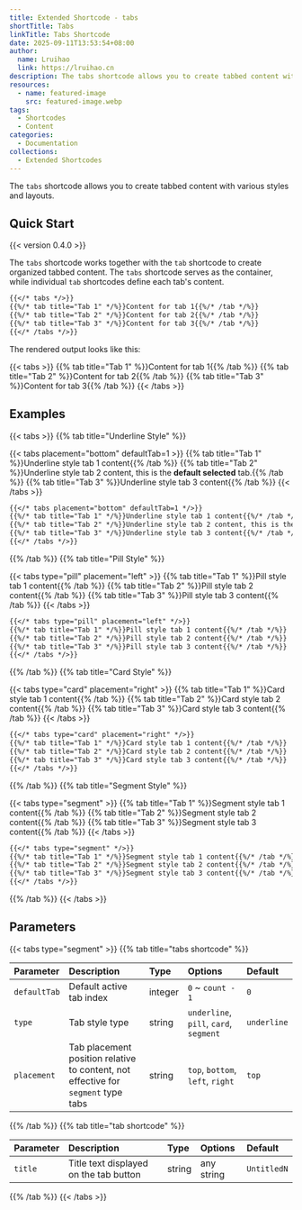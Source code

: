 ```yaml
---
title: Extended Shortcode - tabs
shortTitle: Tabs
linkTitle: Tabs Shortcode
date: 2025-09-11T13:53:54+08:00
author:
  name: Lruihao
  link: https://lruihao.cn
description: The tabs shortcode allows you to create tabbed content with various styles and layouts.
resources:
  - name: featured-image
    src: featured-image.webp
tags:
  - Shortcodes
  - Content
categories:
  - Documentation
collections:
  - Extended Shortcodes
---
```


The `tabs` shortcode allows you to create tabbed content with various styles and layouts.

<!--more-->

## Quick Start

{{< version 0.4.0 >}}

The `tabs` shortcode works together with the `tab` shortcode to create organized tabbed content. The `tabs` shortcode serves as the container, while individual `tab` shortcodes define each tab's content.

```markdown
{{</* tabs */>}}
{{%/* tab title="Tab 1" */%}}Content for tab 1{{%/* /tab */%}}
{{%/* tab title="Tab 2" */%}}Content for tab 2{{%/* /tab */%}}
{{%/* tab title="Tab 3" */%}}Content for tab 3{{%/* /tab */%}}
{{</* /tabs */>}}
```

The rendered output looks like this:

{{< tabs >}}
{{% tab title="Tab 1" %}}Content for tab 1{{% /tab %}}
{{% tab title="Tab 2" %}}Content for tab 2{{% /tab %}}
{{% tab title="Tab 3" %}}Content for tab 3{{% /tab %}}
{{< /tabs >}}

## Examples

{{< tabs >}}
{{% tab title="Underline Style" %}}

{{< tabs placement="bottom" defaultTab=1 >}}
{{% tab title="Tab 1" %}}Underline style tab 1 content{{% /tab %}}
{{% tab title="Tab 2" %}}Underline style tab 2 content, this is the **default selected** tab.{{% /tab %}}
{{% tab title="Tab 3" %}}Underline style tab 3 content{{% /tab %}}
{{< /tabs >}}

```markdown {title="View Source Code", data-open=false}
{{</* tabs placement="bottom" defaultTab=1 */>}}
{{%/* tab title="Tab 1" */%}}Underline style tab 1 content{{%/* /tab */%}}
{{%/* tab title="Tab 2" */%}}Underline style tab 2 content, this is the **default selected** tab{{%/* /tab */%}}
{{%/* tab title="Tab 3" */%}}Underline style tab 3 content{{%/* /tab */%}}
{{</* /tabs */>}}
```

{{% /tab %}}
{{% tab title="Pill Style" %}}

{{< tabs type="pill" placement="left" >}}
{{% tab title="Tab 1" %}}Pill style tab 1 content{{% /tab %}}
{{% tab title="Tab 2" %}}Pill style tab 2 content{{% /tab %}}
{{% tab title="Tab 3" %}}Pill style tab 3 content{{% /tab %}}
{{< /tabs >}}

```markdown {title="View Source Code", data-open=false}
{{</* tabs type="pill" placement="left" */>}}
{{%/* tab title="Tab 1" */%}}Pill style tab 1 content{{%/* /tab */%}}
{{%/* tab title="Tab 2" */%}}Pill style tab 2 content{{%/* /tab */%}}
{{%/* tab title="Tab 3" */%}}Pill style tab 3 content{{%/* /tab */%}}
{{</* /tabs */>}}
```

{{% /tab %}}
{{% tab title="Card Style" %}}

{{< tabs type="card" placement="right" >}}
{{% tab title="Tab 1" %}}Card style tab 1 content{{% /tab %}}
{{% tab title="Tab 2" %}}Card style tab 2 content{{% /tab %}}
{{% tab title="Tab 3" %}}Card style tab 3 content{{% /tab %}}
{{< /tabs >}}

```markdown {title="View Source Code", data-open=false}
{{</* tabs type="card" placement="right" */>}}
{{%/* tab title="Tab 1" */%}}Card style tab 1 content{{%/* /tab */%}}
{{%/* tab title="Tab 2" */%}}Card style tab 2 content{{%/* /tab */%}}
{{%/* tab title="Tab 3" */%}}Card style tab 3 content{{%/* /tab */%}}
{{</* /tabs */>}}
```

{{% /tab %}}
{{% tab title="Segment Style" %}}

{{< tabs type="segment" >}}
{{% tab title="Tab 1" %}}Segment style tab 1 content{{% /tab %}}
{{% tab title="Tab 2" %}}Segment style tab 2 content{{% /tab %}}
{{% tab title="Tab 3" %}}Segment style tab 3 content{{% /tab %}}
{{< /tabs >}}

```markdown {title="View Source Code", data-open=false}
{{</* tabs type="segment" */>}}
{{%/* tab title="Tab 1" */%}}Segment style tab 1 content{{%/* /tab */%}}
{{%/* tab title="Tab 2" */%}}Segment style tab 2 content{{%/* /tab */%}}
{{%/* tab title="Tab 3" */%}}Segment style tab 3 content{{%/* /tab */%}}
{{</* /tabs */>}}
```

{{% /tab %}}
{{< /tabs >}}

## Parameters

{{< tabs type="segment" >}}
{{% tab title="tabs shortcode" %}}

| Parameter   | Description                                                                        | Type      | Options                             | Default     |
| :---------- | :--------------------------------------------------------------------------------- | :-------- | :---------------------------------- | :---------- |
| `defaultTab` | Default active tab index                                                          | integer   | `0` ~ `count - 1`                   | `0`         |
| `type`       | Tab style type                                                                    | string    | `underline`, `pill`, `card`, `segment` | `underline` |
| `placement`  | Tab placement position relative to content, not effective for `segment` type tabs | string    | `top`, `bottom`, `left`, `right`      | `top`       |

{{% /tab %}}
{{% tab title="tab shortcode" %}}

| Parameter | Description                             | Type   | Options      | Default      |
| :-------- | :-------------------------------------- | :----- | :----------- | :----------- |
| `title`   | Title text displayed on the tab button  | string | any string   | `UntitledN`  |

{{% /tab %}}
{{< /tabs >}}
